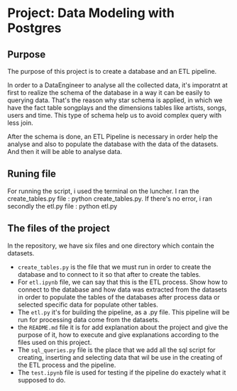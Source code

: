 
# Project: Data Modeling with Postgres

## Purpose
The purpose of this project is to create a database and an ETL pipeline.

In order to a DataEngineer to analyse all the collected data, it's imporatnt at first to realize
the schema of the database in a way it can be easily to querying data.
That's the reason why star schema is applied, in which we have the fact table songplays
and the dimensions tables like artists, songs, users and time. This type of schema help us to avoid complex
query with less join.

After the schema is done, an ETL Pipeline is necessary in order help the analyse and also to populate the database
with the data of the datasets. And then it will be able to analyse data.


## Runing file
For running the script, i used the terminal on the luncher. I ran the create_tables.py file : python create_tables.py.
If there's no error, i ran secondly the etl.py file : python etl.py


## The files of the project
In the repository, we have six files and one directory which contain the datasets.
 * ```create_tables.py``` is the file that we must run in order to create the database and to connect to it so that after to create the tables.
 * For ```etl.ipynb``` file, we can say that this is the ETL process. Show how to connect to the database and how data was extracted from the datasets in order to 
   populate the tables of the databases after process data or selected specific data for populate other tables.
 * The ```etl.py``` it's for building the pipeline, as a .py file. This pipeline will be run for processing data come from the datasets.
 * the ```README.md``` file it is for add explanation about the project and give the purpose of it, how to execute and give explanations according to the files used on this project.
 * The ```sql_queries.py``` file is the place that we add all the sql script for creating, inserting and selecting data that wil be use in the creating of the ETL process and the pipeline.
 * The ```test.ipynb``` file is used for testing if the pipeline do exactely what it supposed to do.